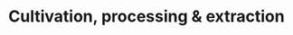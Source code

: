 ---
templateKey: 'cultivation-processing-and-extraction'
path: /products/cultivation-processing-and-extraction
title: Cultivation, processing & extraction
image: /img/products/cultivation-processing-extraction_hero-image@2x.jpg
mainpitch:
  title: Cultivation
  description: >
    In July 2019, Apollon established the Apollon Cannabis Collective, a commercial platform to facilitate and engage local  farmers to grow medical cannabis crop for processing by Apollon at its licensed facilities, giving Apollon access to additional growers and land and reinforcing Apollon’s commitment to working with Jamaican farmers and businesses.  
  footernote: Apollon Jamaica Ltd owns and operates processing facilities under a Tier 2 licence to process up to 300lb of full spectrum cannabis per day producing around 30lb of full spectrum oil for production of its formulations.
  subtitle: Processing & extraction
  subdescription: >
    Apollon is the only holder of a Tier 2 Licence for production in Jamaica
  list: >

     * Apollon's State-of-the-Art Processing Laboratory is based in Negril, Jamaica

     * Current capacity of producing approximately 15kg of highest quality full spectrum medical cannabis oil per day

     * Retail value at full capacity: $1.2 million USD per day

     * Targeted markets include Jamaica as well as export to all countries where legal import is allowed
    
     * Laboratory also manufactures Apollon’s retail medical cannabis pharmaceuticals
   
     * Apollon will begin cultivation Q1 2021 of their patented APM strains medical cannabis flower


---